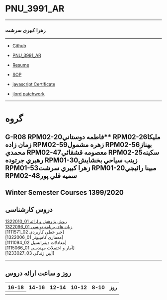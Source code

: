 # PNU_3991_AR
---------
### زهرا کبیری سرشت
 
---
- [Github](https://github.com/Zahra1999k)
- [PNU_3991_AR](https://github.com/Zahra1999k/PNU_3991_AR)

- [Resume]()

- [SOP]()
- [javascript Certificate]()
- [jlord patchwork]()

------------------

# گروه 
G-R08
RPM02-20فاطمه دوستاني**
RPM02-26مليكا زمان زاده
RPM02-59زهره مشمول
RPM02-56بهناز محمدي
RPM02-47معصومه قشقائي
RPM02-25سكينه رهبري جرتوده
RPM01-30زينب سياحي بخشايش
RPM01-53زهرا كبيري سرشت
RPM01-20مبينا رائيجي
RPM02-48سميه قلي پور
-----------

## Winter Semester Courses 1399/2020

## دروس کارشناسی

[روش پژوهش و ارائه 01_1322010]()
<br>
[زبان های برنامه نویسی 01_1322096]()
<br>
[جبر خطی کاربردی 02_1111571]
<br>
[معماری کامپیوتر 01_1322006]
<br>
[معادلات دیفرانسیل 02_1111094]
<br>
[آمار و احتملات مهندسی 01_1115066]
<br>
[آیین زندگی 03_1233027]

--------------
## روز و ساعت ارائه دروس

<table style="width:100%">
  <tr>
    <th >16-18</th>
    <th >14-16</th>
    <th >12-14</th>
    <th>10-12</th>
    <th>8-10</th>
    <th>روز</th>
  </tr>
  <tr>
    <th></th>
